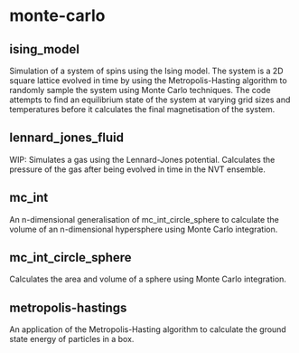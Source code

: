 # monte-carlo

## ising_model

Simulation of a system of spins using the Ising model. The system is a 2D square lattice evolved in time by using the Metropolis-Hasting algorithm to randomly sample the system using Monte Carlo techniques. The code attempts to find an equilibrium state of the system at varying grid sizes and temperatures before it calculates the final magnetisation of the system.

## lennard_jones_fluid

WIP: Simulates a gas using the Lennard-Jones potential. Calculates the pressure of the gas after being evolved in time in the NVT ensemble.

## mc_int

An n-dimensional generalisation of mc_int_circle_sphere to calculate the volume of an n-dimensional hypersphere using Monte Carlo integration.

## mc_int_circle_sphere

Calculates the area and volume of a sphere using Monte Carlo integration.

## metropolis-hastings

An application of the Metropolis-Hasting algorithm to calculate the ground state energy of particles in a box.
